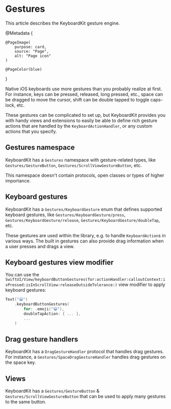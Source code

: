 # Gestures

This article describes the KeyboardKit gesture engine.

@Metadata {
    
    @PageImage(
        purpose: card,
        source: "Page",
        alt: "Page icon"
    )
    
    @PageColor(blue)
}

Native iOS keyboards use more gestures than you probably realize at first. For instance, keys can be pressed, released, long pressed, etc., space can be dragged to move the cursor, shift can be double tapped to toggle caps-lock, etc.

These gestures can be complicated to set up, but KeyboardKit provides you with handy views and extensions to easily be able to define rich gesture actions that are handled by the ``KeyboardActionHandler``, or any custom actions that you specify.



## Gestures namespace

KeyboardKit has a ``Gestures`` namespace with gesture-related types, like ``Gestures/GestureButton``, ``Gestures/ScrollViewGestureButton``, etc.

This namespace doesn't contain protocols, open classes or types of higher importance.



## Keyboard gestures

KeyboardKit has a ``Gestures/KeyboardGesture`` enum that defines supported keyboard gestures, like ``Gestures/KeyboardGesture/press``, ``Gestures/KeyboardGesture/release``, ``Gestures/KeyboardGesture/doubleTap``, etc.

These gestures are used within the library, e.g. to handle ``KeyboardAction``s in various ways. The built in gestures can also provide drag information when a user presses and drags a view.



## Keyboard gestures view modifier

You can use the ``SwiftUI/View/keyboardButtonGestures(for:actionHandler:calloutContext:isPressed:isInScrollView:releaseOutsideTolerance:)`` view modifier to apply keyboard gestures:

```swift
Text("😀")
    .keyboardButtonGestures(
        for: .emoji("😀"), 
        doubleTapAction: { ... },
        ...
    )
```



## Drag gesture handlers

KeyboardKit has a ``DragGestureHandler`` protocol that handles drag gestures. For instance, a ``Gestures/SpaceDragGestureHandler`` handles drag gestures on the space key.



## Views

KeyboardKit has a ``Gestures/GestureButton`` & ``Gestures/ScrollViewGestureButton`` that can be used to apply many gestures to the same button.
